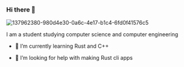 ### Hi there 👋

![137962380-980d4e30-0a6c-4e17-b1c4-6fd0f41576c5](https://user-images.githubusercontent.com/83631552/171694769-e3cb69c6-7bfb-41ac-8f7d-25990e9a52df.gif)

I am a student studying computer science and computer engineering

<!--- 🔭 I’m currently working on ...-->
- 🌱 I’m currently learning Rust and C++
<!--- 👯 I’m looking to collaborate on -->
- 🤔 I’m looking for help with making Rust cli apps
<!--- 💬 Ask me about ...-->
<!--- 📫 How to reach me: ...-->

